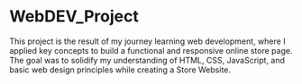 # WebDEV_Project
 This project is the result of my journey learning web development, where I applied key concepts to build a functional and responsive online store page. The goal was to solidify my understanding of HTML, CSS, JavaScript, and basic web design principles while creating a Store Website.
